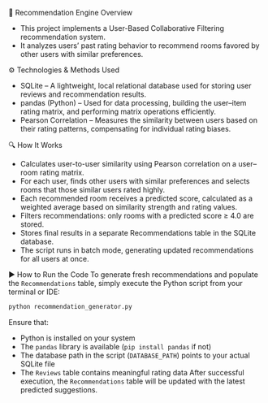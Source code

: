 🧠 Recommendation Engine Overview
* This project implements a User-Based Collaborative Filtering recommendation system.
* It analyzes users’ past rating behavior to recommend rooms favored by other users with similar preferences.

⚙️ Technologies & Methods Used
* SQLite – A lightweight, local relational database used for storing user reviews and recommendation results.
* pandas (Python) – Used for data processing, building the user–item rating matrix, and performing matrix operations efficiently.
* Pearson Correlation – Measures the similarity between users based on their rating patterns, compensating for individual rating biases.

🔍 How It Works
* Calculates user-to-user similarity using Pearson correlation on a user–room rating matrix.
* For each user, finds other users with similar preferences and selects rooms that those similar users rated highly.
* Each recommended room receives a predicted score, calculated as a weighted average based on similarity strength and rating values.
* Filters recommendations: only rooms with a predicted score ≥ 4.0 are stored.
* Stores final results in a separate Recommendations table in the SQLite database.
* The script runs in batch mode, generating updated recommendations for all users at once.

▶️ How to Run the Code
To generate fresh recommendations and populate the `Recommendations` table, simply execute the Python script from your terminal or IDE:

```bash
python recommendation_generator.py
```

Ensure that:
- Python is installed on your system
- The `pandas` library is available (`pip install pandas` if not)
- The database path in the script (`DATABASE_PATH`) points to your actual SQLite file
- The `Reviews` table contains meaningful rating data
After successful execution, the `Recommendations` table will be updated with the latest predicted suggestions.
